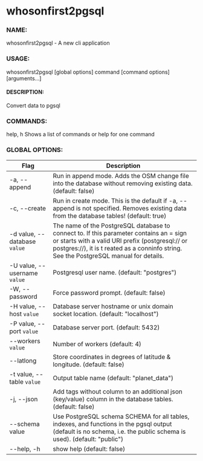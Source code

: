 # whosonfirst2pgsql

### NAME:
whosonfirst2pgsql - A new cli application

### USAGE:
whosonfirst2pgsql [global options] command [command options] [arguments...]

#### DESCRIPTION:
Convert data to pgsql

### COMMANDS:
help, h  Shows a list of commands or help for one command

### GLOBAL OPTIONS:
|Flag|Description|
|---|---|
|-a, --append                |Run in append mode. Adds the OSM change file into the database without removing existing data. (default: false)|
|-c, --create                |Run in create mode. This is the default if -a, --append is not specified. Removes existing data from the database tables! (default: true)|
|-d value, --database `value`  |The name of the PostgreSQL database to connect to. If this parameter contains an = sign or starts with a valid URI prefix (postgresql:// or postgres://), it is t reated as a conninfo string. See the PostgreSQL manual for details.|
|-U value, --username `value`  |Postgresql user name. (default: "postgres")|
|-W, --password              |Force password prompt. (default: false)|
|-H value, --host `value`      |Database server hostname or unix domain socket location. (default: "localhost")|
|-P value, --port `value`     |Database server port. (default: 5432)|
|--workers `value`             |Number of workers (default: 4)|
|--latlong                   |Store coordinates in degrees of latitude & longitude. (default: false)|
|-t value, --table `value`     |Output table name (default: "planet_data")|
|-j, --json                  |Add tags without column to an additional json (key/value) column in the database tables. (default: false)|
|--schema value              |Use PostgreSQL schema SCHEMA for all tables, indexes, and functions in the pgsql output (default is no schema, i.e. the public schema is used). (default: "public")|
|--help, -h                  |show help (default: false)|

